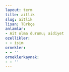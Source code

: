 ```yaml
---
layout: term
title: aitlik
slug: aitlik
lisan: Türkçe
anlamlar:
- Ait olma durumu; aidiyet
ozellikler:
- - isim
ornekler:
- - ''
orneklerkaynak:
- - ''
---
```


